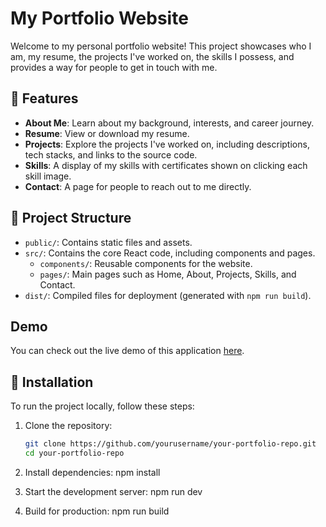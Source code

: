 # My Portfolio Website

Welcome to my personal portfolio website! This project showcases who I am, my resume, the projects I've worked on, the skills I possess, and provides a way for people to get in touch with me.

## 🌟 Features

- **About Me**: Learn about my background, interests, and career journey.
- **Resume**: View or download my resume.
- **Projects**: Explore the projects I've worked on, including descriptions, tech stacks, and links to the source code.
- **Skills**: A display of my skills with certificates shown on clicking each skill image.
- **Contact**: A page for people to reach out to me directly.

## 📂 Project Structure

- `public/`: Contains static files and assets.
- `src/`: Contains the core React code, including components and pages.
  - `components/`: Reusable components for the website.
  - `pages/`: Main pages such as Home, About, Projects, Skills, and Contact.
- `dist/`: Compiled files for deployment (generated with `npm run build`).

## Demo

You can check out the live demo of this application [here](https://portfolio-dinesh-bharati.netlify.app/).

## 🚀 Installation

To run the project locally, follow these steps:

1. Clone the repository:
   ```bash
   git clone https://github.com/yourusername/your-portfolio-repo.git
   cd your-portfolio-repo

2. Install dependencies:
    npm install

3. Start the development server:
    npm run dev

4. Build for production:
    npm run build
